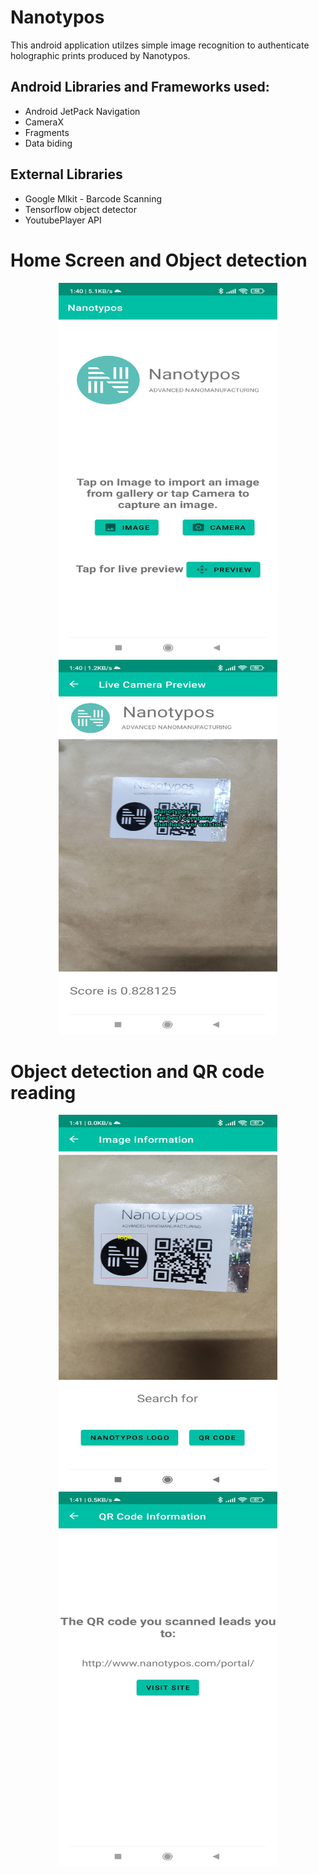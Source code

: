 # Nanotypos
This android application utilzes simple image recognition to authenticate holographic prints produced by Nanotypos.

## Android Libraries and Frameworks used:
* Android JetPack Navigation
* CameraX
* Fragments 
* Data biding
 
## External Libraries
* Google Mlkit - Barcode Scanning
* Tensorflow object detector
* YoutubePlayer API
# Home Screen              and              Object detection
<p align="center">
  <img src="https://github.com/Stavrenas/Nanotypos/blob/master/Screenshot_2021-10-08-01-40-29-351_com.example.nanotypos.jpg" width="350" height="600" />
  <img src="https://github.com/Stavrenas/Nanotypos/blob/master/Screenshot_2021-10-08-01-40-43-666_com.example.nanotypos.jpg" width="350" height="600" />
</p>

# Object detection           and            QR code reading
<p align="center"> 
  <img src="https://github.com/Stavrenas/Nanotypos/blob/master/Screenshot_2021-10-08-01-41-03-692_com.example.nanotypos.jpg" width="350" height="600" />
  <img src="https://github.com/Stavrenas/Nanotypos/blob/master/Screenshot_2021-10-08-01-41-07-517_com.example.nanotypos.jpg" width="350" height="600" />
</p>

